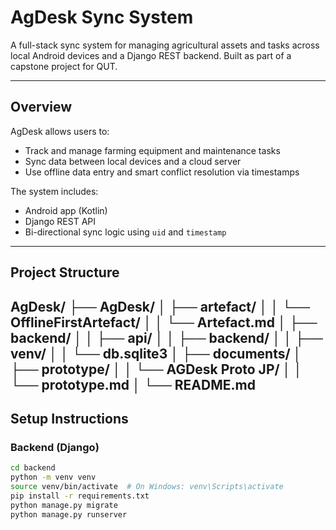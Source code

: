# AgDesk Sync System

A full-stack sync system for managing agricultural assets and tasks across local Android devices and a Django REST backend. 
Built as part of a capstone project for QUT.

---


## Overview

AgDesk allows users to:
- Track and manage farming equipment and maintenance tasks
- Sync data between local devices and a cloud server
- Use offline data entry and smart conflict resolution via timestamps

The system includes:
-  Android app (Kotlin)
-  Django REST API
-  Bi-directional sync logic using `uid` and `timestamp`

---

## Project Structure
AgDesk/
├── AgDesk/ 
│ ├── artefact/ 
│ │ └── OfflineFirstArtefact/
│ │ └── Artefact.md
│ ├── backend/ 
│ │ ├── api/ 
│ │ ├── backend/ 
│ │ ├── venv/ 
│ │ └── db.sqlite3 
│ ├── documents/ 
│ ├── prototype/ 
│ │ └── AGDesk Proto JP/
│ │ └── prototype.md
│ └── README.md 
---

## Setup Instructions
### Backend (Django)

```bash
cd backend
python -m venv venv
source venv/bin/activate  # On Windows: venv\Scripts\activate
pip install -r requirements.txt
python manage.py migrate
python manage.py runserver
